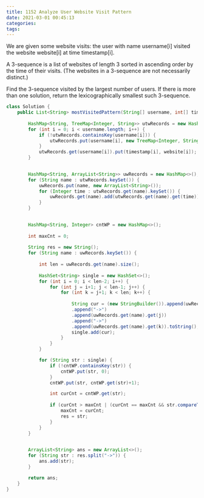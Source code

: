 ```yaml
---
title: 1152 Analyze User Website Visit Pattern
date: 2021-03-01 00:45:13
categories:
tags:
---
```


We are given some website visits: the user with name username[i] visited the website website[i] at time timestamp[i].

A 3-sequence is a list of websites of length 3 sorted in ascending order by the time of their visits.  (The websites in a 3-sequence are not necessarily distinct.)

Find the 3-sequence visited by the largest number of users. If there is more than one solution, return the lexicographically smallest such 3-sequence.


```java
class Solution {
    public List<String> mostVisitedPattern(String[] username, int[] timestamp, String[] website) {
        
        HashMap<String, TreeMap<Integer, String>> utwRecords = new HashMap<>();
        for (int i = 0; i < username.length; i++) {
            if (!utwRecords.containsKey(username[i])) {
                utwRecords.put(username[i], new TreeMap<Integer, String>());
            }
            utwRecords.get(username[i]).put(timestamp[i], website[i]);
        }

    
        HashMap<String, ArrayList<String>> uwRecords = new HashMap<>();
        for (String name : utwRecords.keySet()) {
            uwRecords.put(name, new ArrayList<String>());
            for (Integer time : utwRecords.get(name).keySet()) {
                uwRecords.get(name).add(utwRecords.get(name).get(time));
            }
        }

        
        HashMap<String, Integer> cntWP = new HashMap<>();
        
        int maxCnt = 0;
        
        String res = new String();
        for (String name : uwRecords.keySet()) {
            
            int len = uwRecords.get(name).size();
            
            HashSet<String> single = new HashSet<>();
            for (int i = 0; i < len-2; i++) {
                for (int j = i+1; j < len-1; j++) {
                    for (int k = j+1; k < len; k++) {
                       
                        String cur = (new StringBuilder()).append(uwRecords.get(name).get(i))
                        .append("->")
                        .append(uwRecords.get(name).get(j))
                        .append("->")
                        .append(uwRecords.get(name).get(k)).toString();
                        single.add(cur);
                    }
                }
            }

            for (String str : single) {
                if (!cntWP.containsKey(str)) {
                    cntWP.put(str, 0);
                }
                cntWP.put(str, cntWP.get(str)+1);

                int curCnt = cntWP.get(str);
                
                if (curCnt > maxCnt | (curCnt == maxCnt && str.compareTo(res) < 0)) {
                    maxCnt = curCnt;
                    res = str;
                }
            }
        }

        
        ArrayList<String> ans = new ArrayList<>();
        for (String str : res.split("->")) {
            ans.add(str);
        }

        return ans;
    }
}
```
